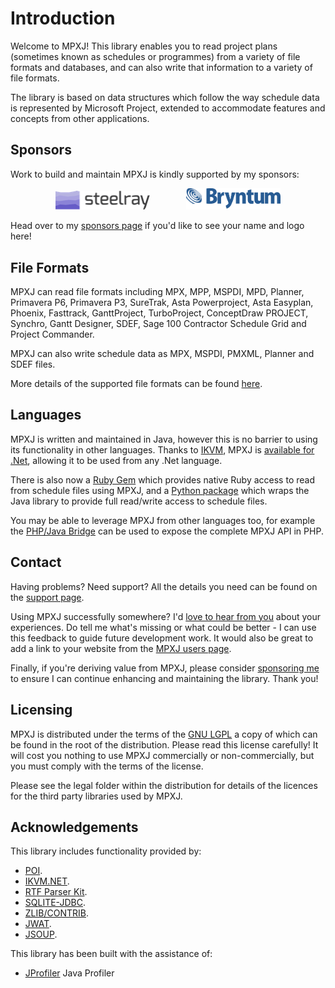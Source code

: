 # Introduction
Welcome to MPXJ! This library enables you to read project plans (sometimes known
as schedules or programmes) from a variety of file formats and databases, and
can also write that information to a variety of file formats.

The library is based on data structures which follow the way
schedule data is represented by Microsoft Project, extended to accommodate
features and concepts from other applications.

## Sponsors
Work to build and maintain MPXJ is kindly supported by my sponsors:

<p float="left" align="middle">
<a href="https://steelray.com/"><img width="30%" alt="Steelray Logo" src="images/steelray.png"/></a>
<img width="10%"/>
<a href="https://www.bryntum.com/"><img width="30%" alt="Bryntum Logo" src="images/bryntum.png"/></a>
</p>

Head over to my [sponsors page](https://github.com/sponsors/joniles)
if you'd like to see your name and logo here!


## File Formats
MPXJ can read file formats including MPX, MPP, MSPDI, MPD, Planner, Primavera
P6, Primavera P3, SureTrak, Asta Powerproject, Asta Easyplan, Phoenix,
Fasttrack, GanttProject, TurboProject, ConceptDraw PROJECT, Synchro, Gantt
Designer, SDEF, Sage 100 Contractor Schedule Grid and Project Commander.

MPXJ can also write schedule data as MPX, MSPDI, PMXML, Planner and SDEF files.

More details of the supported file formats can be found
[here](supported-formats.md).


## Languages
MPXJ is written and maintained in Java, however this is no barrier to using
its functionality in other languages. Thanks to [IKVM](https://github.com/ikvm-revived/ikvm), MPXJ is
[available for .Net](https://www.nuget.org/packages?q=net.sf.mpxj), allowing it to be used from any .Net language.

There is also now a [Ruby Gem](https://rubygems.org/gems/mpxj) which provides
native Ruby access to read from schedule files using MPXJ, and a
[Python package](https://pypi.org/project/mpxj/) which wraps the Java library to
provide full read/write access to schedule files.

You may be able to leverage MPXJ from other languages too, for example the 
[PHP/Java Bridge](http://php-java-bridge.sourceforge.net)
can be used to expose the complete MPXJ API in PHP.

## Contact
Having problems? Need support? All the details you need can be found on the
[support page](support.md).

Using MPXJ successfully somewhere? I'd
[love to hear from you](mailto:jon.iles@bcs.org.uk) about your experiences.
Do tell me what's missing or what could be better - I can use this feedback
to guide future development work. It would also be great to add a link to your
website from the [MPXJ users page](users.md).

Finally, if you're deriving value from MPXJ, please consider
[sponsoring me](https://github.com/sponsors/joniles) to ensure I can continue
enhancing and maintaining the library. Thank you!

## Licensing
MPXJ is distributed under the terms of the
[GNU LGPL](http://www.gnu.org/licenses/licenses.html#LGPL)
a copy of which can be found in the root of the
distribution. Please read this license carefully! It will cost you nothing
to use MPXJ commercially or non-commercially, but you must comply
with the terms of the license.

Please see the legal folder within the distribution for details of the
licences for the third party libraries used by MPXJ.

## Acknowledgements
This library includes functionality provided by:

* [POI](http://poi.apache.org/).
* [IKVM.NET](http://www.ikvm.net/).
* [RTF Parser Kit](https://github.com/joniles/rtfparserkit). 
* [SQLITE-JDBC](https://github.com/xerial/sqlite-jdbc).
* [ZLIB/CONTRIB](https://github.com/madler/zlib).
* [JWAT](http://jwat.org/).
* [JSOUP](http://jsoup.org/).

This library has been built with the assistance of:

* [JProfiler](https://www.ej-technologies.com/products/jprofiler/overview.html) Java Profiler
